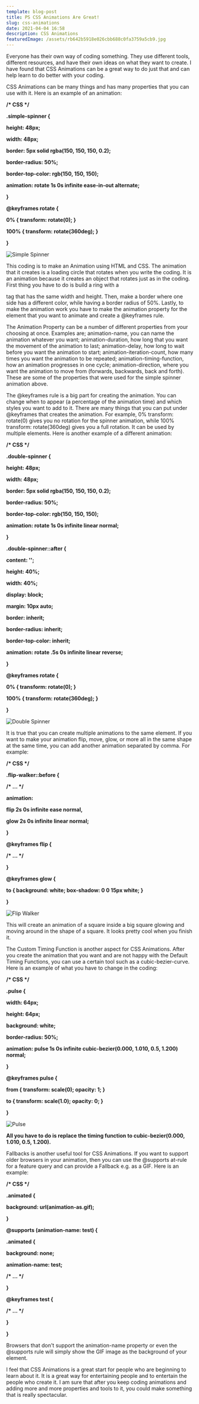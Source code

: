 ```yaml
---
template: blog-post
title: PS CSS Animations Are Great!
slug: css-animations
date: 2021-04-04 16:58
description: CSS Animations
featuredImage: /assets/rb642b5918e026cbb688c0fa3759a5cb9.jpg
---
```

<!--StartFragment-->

Everyone has their own way of coding something. They use different tools, different resources, and have their own ideas on what they want to create. I have found that CSS Animations can be a great way to do just that and can help learn to do better with your coding.



CSS Animations can be many things and has many properties that you can use with it. Here is an example of an animation:

**<!-- HTML -->**

**<div class="simple-spinner"></div>**



**/\* CSS \*/**

**.simple-spinner {**

**height: 48px;**

**width: 48px;**

**border: 5px solid rgba(150, 150, 150, 0.2);**

**border-radius: 50%;**

**border-top-color: rgb(150, 150, 150);**

**animation: rotate 1s 0s infinite ease-in-out alternate;**

**}**

**@keyframes rotate {**

**0% { transform: rotate(0); }**

**100% { transform: rotate(360deg); }**

**}**

![](/assets/simple-spinner.gif "Simple Spinner")

This coding is to make an Animation using HTML and CSS. The animation that it creates is a loading circle that rotates when you write the coding. It is an animation because it creates an object that rotates just as in the coding. First thing you have to do is build a ring with a <div> tag that has the same width and height. Then, make a border where one side has a different color, while having a border radius of 50%. Lastly, to make the animation work you have to make the animation property for the element that you want to animate and create a @keyframes rule.



The Animation Property can be a number of different properties from your choosing at once. Examples are; animation-name, you can name the animation whatever you want; animation-duration, how long that you want the movement of the animation to last; animation-delay, how long to wait before you want the animation to start; animation-iteration-count, how many times you want the animation to be repeated; animation-timing-function, how an animation progresses in one cycle; animation-direction, where you want the animation to move from (forwards, backwards, back and forth). These are some of the properties that were used for the simple spinner animation above.



The @keyframes rule is a big part for creating the animation. You can change when to appear (a percentage of the animation time) and which styles you want to add to it. There are many things that you can put under @keyframes that creates the animation. For example, 0% transform: rotate(0) gives you no rotation for the spinner animation, while 100% transform: rotate(360deg) gives you a full rotation. It can be used by multiple elements. Here is another example of a different animation:

**<!-- HTML -->**

**<div class="double-spinner"></div>**



**/\* CSS \*/**

**.double-spinner {**

**height: 48px;**

**width: 48px;**

**border: 5px solid rgba(150, 150, 150, 0.2);**

**border-radius: 50%;**

**border-top-color: rgb(150, 150, 150);**

**animation: rotate 1s 0s infinite linear normal;**

**}**

**.double-spinner::after {**

**content: '';**

**height: 40%;**

**width: 40%;**

**display: block;**

**margin: 10px auto;**

**border: inherit;**

**border-radius: inherit;**

**border-top-color: inherit;**

**animation: rotate .5s 0s infinite linear reverse;**

**}**

**@keyframes rotate {**

**0% { transform: rotate(0); }**

**100% { transform: rotate(360deg); }**

**}**

![](/assets/double-spinner.gif "Double Spinner")

It is true that you can create multiple animations to the same element. If you want to make your animation flip, move, glow, or more all in the same shape at the same time, you can add another animation separated by comma. For example:

**/\* CSS \*/**

**.flip-walker::before {**

**/\* ... \*/**

**animation:**

**flip 2s 0s infinite ease normal,**

**glow 2s 0s infinite linear normal;**

**}**

**@keyframes flip {**

**/\* ... \*/**

**}**

**@keyframes glow {**

**to { background: white; box-shadow: 0 0 15px white; }**

**}**

![](/assets/flip-walker-before.gif "Flip Walker")

This will create an animation of a square inside a big square glowing and moving around in the shape of a square. It looks pretty cool when you finish it.



The Custom Timing Function is another aspect for CSS Animations. After you create the animation that you want and are not happy with the Default Timing Functions, you can use a certain tool such as a cubic-bezier-curve. Here is an example of what you have to change in the coding:

**<!-- HTML -->**

**<div class="pulse"></div>**



**/\* CSS \*/**

**.pulse {**

**width: 64px;**

**height: 64px;**

**background: white;**

**border-radius: 50%;**

**animation: pulse 1s 0s infinite cubic-bezier(0.000, 1.010, 0.5, 1.200) normal;**

**}**

**@keyframes pulse {**

**from { transform: scale(0); opacity: 1; }**

**to { transform: scale(1.0); opacity: 0; }**

**}**

![](/assets/pulse.gif "Pulse")

**All you have to do is replace the timing function to cubic-bezier(0.000, 1.010, 0.5, 1.200).**



Fallbacks is another useful tool for CSS Animations. If you want to support older browsers in your animation, then you can use the @supports at-rule for a feature query and can provide a Fallback e.g. as a GIF. Here is an example:

**/\* CSS \*/**

**.animated {**

**background: url(animation-as.gif);**

**}**

**@supports (animation-name: test) {**

**.animated {**

**background: none;**

**animation-name: test;**

**/\* ... \*/**

**}**

**@keyframes test {**

**/\* ... \*/**

**}**

**}**

Browsers that don't support the animation-name property or even the @supports rule will simply show the GIF image as the background of your element.



I feel that CSS Animations is a great start for people who are beginning to learn about it. It is a great way for entertaining people and to entertain the people who create it. I am sure that after you keep coding animations and adding more and more properties and tools to it, you could make something that is really spectacular.



<!--EndFragment-->